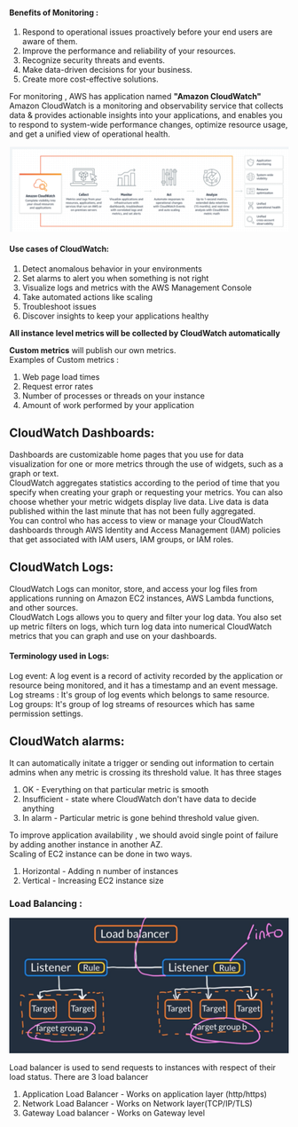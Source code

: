 #### Benefits of Monitoring :<br>
1. Respond to operational issues proactively before your end users are aware of them.<br>
2. Improve the performance and reliability of your resources.<br>
3. Recognize security threats and events.<br>
4. Make data-driven decisions for your business.<br>
5. Create more cost-effective solutions.<br>

For monitoring , AWS has application named **"Amazon CloudWatch"** <br>
Amazon CloudWatch is a monitoring and observability service that collects data & provides actionable insights into your applications, and enables you to respond to system-wide performance changes, optimize resource usage, and get a unified view of operational health.<br>

![CloudWatch Working](https://github.com/arjun1131/AWS-SAA-C-03-Notes/blob/main/AWS%20Images/CloudWatch.PNG)

#### Use cases of CloudWatch:<br>
1. Detect anomalous behavior in your environments<br>
2. Set alarms to alert you when something is not right<br>
3. Visualize logs and metrics with the AWS Management Console<br>
4. Take automated actions like scaling<br>
5. Troubleshoot issues<br>
6. Discover insights to keep your applications healthy<br>

**All instance level metrics will be collected by CloudWatch automatically**<br>

**Custom metrics** will publish our own metrics.<br>
Examples of Custom metrics :<br>
1. Web page load times<br>
2. Request error rates<br>
3. Number of processes or threads on your instance<br>
4. Amount of work performed by your application<br>

## CloudWatch Dashboards:
Dashboards are customizable home pages that you use for data visualization for one or more metrics through the use of widgets, such as a graph or text.<br>
CloudWatch aggregates statistics according to the period of time that you specify when creating your graph or requesting your metrics. You can also choose whether your metric widgets display live data. Live data is data published within the last minute that has not been fully aggregated.<br>
You can control who has access to view or manage your CloudWatch dashboards through AWS Identity and Access Management (IAM) policies that get associated with IAM users, IAM groups, or IAM roles.<br>

## CloudWatch Logs:
CloudWatch Logs can monitor, store, and access your log files from applications running on Amazon EC2 instances, AWS Lambda functions, and other sources.<br>
CloudWatch Logs allows you to query and filter your log data. You also set up metric filters on logs, which turn log data into numerical CloudWatch metrics that you can graph and use on your dashboards.<br>
#### Terminology used in Logs:
Log event: A log event is a record of activity recorded by the application or resource being monitored, and it has a timestamp and an event message.<br>
Log streams : It's group of log events which belongs to same resource.<br>
Log groups: It's group of log streams of resources which has same permission settings.<br>


## CloudWatch alarms:
It can automatically initate a trigger or sending out information to certain admins when any metric is crossing its threshold value.
It has three stages<br>
1. OK - Everything on that particular metric is smooth<br>
2. Insufficient - state where CloudWatch don't have data to decide anything <br>
3. In alarm - Particular metric is gone behind threshold value given.<br>

To improve application availability , we should avoid single point of failure by adding another instance in another AZ.<br>
Scaling of EC2 instance can be done in two ways.<br>
1. Horizontal - Adding n number of instances<br>
2. Vertical - Increasing EC2 instance size<br>

### Load Balancing :

![Load Balancer](https://github.com/arjun1131/AWS-SAA-C-03-Notes/blob/main/AWS%20Images/Load%20Balancer.PNG)

Load balancer is used to send requests to instances with respect of their load status.
There are 3 load balancer 
1. Application Load Balancer - Works on application layer (http/https) 
2. Network Load Balancer - Works on Network layer(TCP/IP/TLS)
3. Gateway Load balancer - Works on Gateway level


